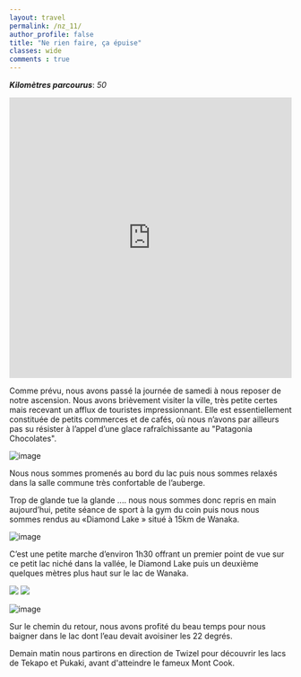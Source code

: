 ```yaml
---
layout: travel
permalink: /nz_11/
author_profile: false
title: "Ne rien faire, ça épuise"
classes: wide
comments : true
---
```


<!-- jQuery 1.8 or later, 33 KB -->
<script src="https://ajax.googleapis.com/ajax/libs/jquery/1.11.1/jquery.min.js"></script>

<!-- Fotorama from CDNJS, 19 KB -->
<link  href="https://cdnjs.cloudflare.com/ajax/libs/fotorama/4.6.4/fotorama.css" rel="stylesheet">
<script src="https://cdnjs.cloudflare.com/ajax/libs/fotorama/4.6.4/fotorama.js"></script>

***Kilomètres parcourus***: *50*

<iframe src="https://www.google.com/maps/d/u/0/embed?mid=12FL5N9kS9tKluDWiyAuMngASNxTLruEP" width="100%" height="500" frameBorder="0"></iframe>

<br>

Comme prévu, nous avons passé la journée de samedi à nous reposer de notre ascension. Nous avons brièvement visiter la ville, très petite certes mais recevant un afflux de touristes impressionnant. Elle est essentiellement constituée de petits commerces et de cafés, où nous n’avons par ailleurs pas su résister à l’appel d’une glace rafraîchissante au "Patagonia Chocolates".

![image](https://drive.google.com/uc?id=1AqCayMf81t16kTosnuSM_Lhn-g7d4JlF)

Nous nous sommes promenés au bord du lac puis nous sommes relaxés dans la salle commune très confortable de l’auberge.

Trop de glande tue la glande .... nous nous sommes donc repris en main aujourd’hui, petite séance de sport à la gym du coin puis nous nous sommes rendus au «Diamond Lake » situé à 15km de Wanaka. 

![image](https://drive.google.com/uc?id=1AhEN98JglR3dEJva11FxjfOV_7LPHC_5)

C’est une petite marche d’environ 1h30 offrant un premier point de vue sur ce petit lac niché dans la vallée, le Diamond Lake puis un deuxième quelques mètres plus haut sur le lac de Wanaka. 

<div class="fotorama">
  <img src="https://drive.google.com/uc?id=1x7Vv_9ji8gQZKjWCbmNaCAl2rduJXSH_">
  <img src="https://drive.google.com/uc?id=10nCzGMGfTQwKh-LuQ0hUBU4oSdmN1WsD">
</div>

![image](https://drive.google.com/uc?id=1RFgTU8Lxd4zUQJcSZgdOLsKm_awpZTnj)

Sur le chemin du retour, nous avons profité du beau temps pour nous baigner dans le lac dont l’eau devait avoisiner les 22 degrés.

Demain matin nous partirons en direction de Twizel pour découvrir les lacs de Tekapo et Pukaki, avant d'atteindre le fameux Mont Cook.